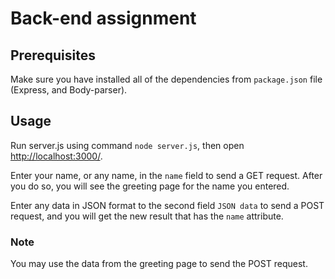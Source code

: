 # Back-end assignment

## Prerequisites
Make sure you have installed all of the dependencies from `package.json` file (Express,  and Body-parser).

## Usage
Run server.js using command `node server.js`, then open [http://localhost:3000/](http://localhost:3000/).

Enter your name, or any name, in the `name` field to send a GET request. After you do so, you will see the greeting page for the name you entered.

Enter any data in JSON format to the second field `JSON data` to send a POST request, and you will get the new result that has the `name` attribute.

### Note
You may use the data from the greeting page to send the POST request.
